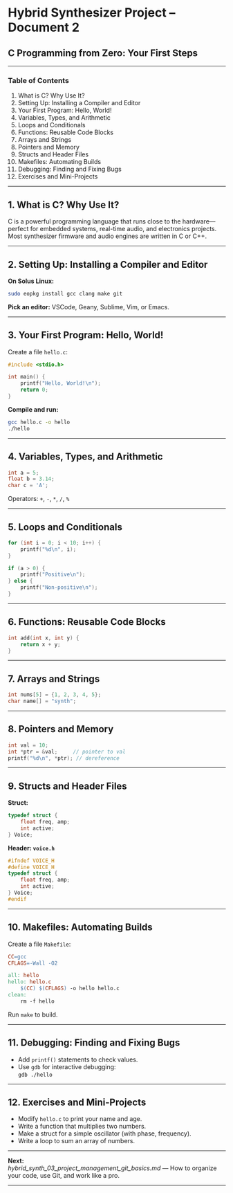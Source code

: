 # Hybrid Synthesizer Project – Document 2
## C Programming from Zero: Your First Steps

---

### Table of Contents

1. What is C? Why Use It?
2. Setting Up: Installing a Compiler and Editor
3. Your First Program: Hello, World!
4. Variables, Types, and Arithmetic
5. Loops and Conditionals
6. Functions: Reusable Code Blocks
7. Arrays and Strings
8. Pointers and Memory
9. Structs and Header Files
10. Makefiles: Automating Builds
11. Debugging: Finding and Fixing Bugs
12. Exercises and Mini-Projects

---

## 1. What is C? Why Use It?

C is a powerful programming language that runs close to the hardware—perfect for embedded systems, real-time audio, and electronics projects. Most synthesizer firmware and audio engines are written in C or C++.

---

## 2. Setting Up: Installing a Compiler and Editor

**On Solus Linux:**
```bash
sudo eopkg install gcc clang make git
```
**Pick an editor:** VSCode, Geany, Sublime, Vim, or Emacs.

---

## 3. Your First Program: Hello, World!

Create a file `hello.c`:

```c
#include <stdio.h>

int main() {
    printf("Hello, World!\n");
    return 0;
}
```

**Compile and run:**
```bash
gcc hello.c -o hello
./hello
```

---

## 4. Variables, Types, and Arithmetic

```c
int a = 5;
float b = 3.14;
char c = 'A';
```
Operators: `+`, `-`, `*`, `/`, `%`

---

## 5. Loops and Conditionals

```c
for (int i = 0; i < 10; i++) {
    printf("%d\n", i);
}

if (a > 0) {
    printf("Positive\n");
} else {
    printf("Non-positive\n");
}
```

---

## 6. Functions: Reusable Code Blocks

```c
int add(int x, int y) {
    return x + y;
}
```

---

## 7. Arrays and Strings

```c
int nums[5] = {1, 2, 3, 4, 5};
char name[] = "synth";
```

---

## 8. Pointers and Memory

```c
int val = 10;
int *ptr = &val;     // pointer to val
printf("%d\n", *ptr); // dereference
```

---

## 9. Structs and Header Files

**Struct:**
```c
typedef struct {
    float freq, amp;
    int active;
} Voice;
```

**Header: `voice.h`**
```c
#ifndef VOICE_H
#define VOICE_H
typedef struct {
    float freq, amp;
    int active;
} Voice;
#endif
```

---

## 10. Makefiles: Automating Builds

Create a file `Makefile`:
```makefile
CC=gcc
CFLAGS=-Wall -O2

all: hello
hello: hello.c
	$(CC) $(CFLAGS) -o hello hello.c
clean:
	rm -f hello
```
Run `make` to build.

---

## 11. Debugging: Finding and Fixing Bugs

- Add `printf()` statements to check values.
- Use `gdb` for interactive debugging:  
  `gdb ./hello`

---

## 12. Exercises and Mini-Projects

- Modify `hello.c` to print your name and age.
- Write a function that multiplies two numbers.
- Make a struct for a simple oscillator (with phase, frequency).
- Write a loop to sum an array of numbers.

---

**Next:**  
*hybrid_synth_03_project_management_git_basics.md* — How to organize your code, use Git, and work like a pro.

---